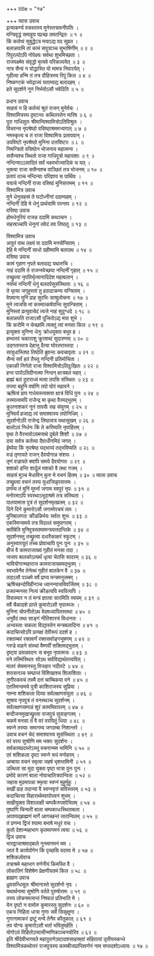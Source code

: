 +++
title = "१७"

+++
व्यास उवाच  
इत्याकर्ण्य वचस्तस्य मुनेस्तत्रावनीपतिः ।  
मन्त्रिवृद्धं समाहूय पप्रच्छ तमतन्द्रितः ॥ १ ॥  
किं कर्तव्यं सुबुद्धेऽत्र मयाऽद्य वद सुव्रत ।  
बलान्नयामि तां कामं सपुत्राञ्च सुभाषिणीम् ॥ २ ॥  
रिपुरल्पोऽपि नोपेक्ष्यः सर्वथा शुभमिच्छता ।  
राजयक्ष्मेव संवृद्धो मृत्यवे परिकल्पयेत् ॥ ३ ॥  
नात्र सैन्यं न योद्धास्ति यो मामत्र निवारयेत् ।  
गृहीत्वा हन्मि तं तत्र दौहित्रस्य रिपुं किल ॥ ४ ॥  
निष्कण्टकं भवेद्राज्यं यताम्यद्य बलादहम् ।  
हते सुदर्शने नूनं निर्भयोऽसौ भवेदिति ॥ ५ ॥  
  
प्रधान उवाच  
साहसं न हि कर्तव्यं श्रुतं राजन् मुनेर्वचः ।  
विश्वामित्रस्य दृष्टान्तः कथितस्तेन मारिष ॥ ६ ॥  
पुरा गाधिसुतः श्रीमान्विश्वामित्रोऽतिविश्रुतः ।  
विचरन्स नृपश्रेष्ठो वसिष्ठाश्रममभ्यगात् ॥ ७ ॥  
नमस्कृत्य च तं राजा विश्वामित्रः प्रतापवान् ।  
उपविष्टो नृपश्रेष्ठो मुनिना दत्तविष्टरः ॥ ८ ॥  
निमन्त्रितो वसिष्ठेन भोजनाय महात्मना ।  
ससैन्यश्च स्थितो राजा गाधिपुत्रो महायशाः ॥ ९ ॥  
नन्दिन्याऽऽसादितं सर्वं भक्ष्यभोज्यादिकं च यत् ।  
भुक्त्वा राजा ससैन्यश्च वाञ्छितं तत्र भोजनम् ॥ १० ॥  
प्रतापं तञ्च नन्दिन्याः परिज्ञाय स पार्थिवः ।  
ययाचे नन्दिनीं राजा वसिष्ठं मुनिसत्तमम् ॥ ११ ॥  
विश्वामित्र उवाच  
मुने धेनुसहस्रं ते घटोध्नीनां ददाम्यहम् ।  
नन्दिनीं देहि मे धेनुं प्रार्थयामि परन्तप ॥ १२ ॥  
वसिष्ठ उवाच  
होमधेनुरियं राजन्न ददामि कथञ्चन ।  
सहस्रञ्चापि धेनूनां तवेदं तव तिष्ठतु ॥ १३ ॥  
  
विश्वामित्र उवाच  
अयुतं वाथ लक्ष्यं वा ददामि मनसेप्सितम् ।  
द्देहि मे नन्दिनीं साधो ग्रहीष्यामि बलादथ ॥ १४ ॥  
वसिष्ठ उवाच  
कामं गृहाण नृपते बलादद्य यथारुचि ।  
नाहं ददामि ते राजन्स्वेच्छया नन्दिनीं गृहात् ॥ १५ ॥  
तच्छ्रुत्वा नृपतिर्भृत्यानादिदेश महाबलान् ।  
नयघ्वं नन्दिनीं धेनुं बलदर्पसुसंस्थिताः ॥ १६ ॥  
ते भृत्या जगृहुस्तां तु हठादाक्रम्य यन्त्रिताम् ।  
वेपमाना मुनिं प्राह सुरभिः साश्रुलोचना ॥ १७ ॥  
मुने त्यजसि मां कस्मात्कर्षयन्ति सुयन्त्रिताम् ।  
मुनिस्तां प्रत्युवाचेदं त्यजे नाहं सुदुग्धदे ॥ १८ ॥  
बलान्नयति राजाऽसौ पूजितोऽद्य मया शुभे ।  
किं करोमि न चेच्छामि त्यक्तुं त्वां मनसा किल ॥ १९ ॥  
इत्युक्ता मुनिना धेनुः क्रोधयुक्ता बभूव ह ।  
हम्भारवं चकाराशु क्रूरशब्दं सुदारुणम् ॥ २० ॥  
उद्गतास्तत्र देहात्तु दैत्या घोरतरास्तदा ।  
सायुधास्तिष्ठ तिष्ठेति ब्रुवन्तः कवचावृताः ॥ २१ ॥  
सैन्यं सर्वं हतं तैस्तु नन्दिनी प्रतिमोचिता ।  
एकाकी निर्गतो राजा विश्वामित्रोऽतिदुःखितः ॥ २२ ॥  
हन्त पापोऽतिदीनात्मा निन्दन् क्षात्रबलं महत् ।  
ब्राह्मं बलं दुराराध्यं मत्वा तपसि संस्थितः ॥ २३ ॥  
तप्त्वा बहूनि वर्षाणि तपो घोरं महावने ।  
ऋषित्वं प्राप गाधेयस्त्यक्त्वा क्षात्रं विधिं पुनः ॥ २४ ॥  
तस्मात्त्वमपि राजेन्द्र मा कृथा वैरमद्‌भुतम् ।  
कुलनाशकरं नूनं तापसैः सह संयुगम् ॥ २५ ॥  
मुनिवर्यं व्रजाद्य त्वं समाश्वास्य तपोनिधिम् ।  
सुदर्शनोऽपि राजेन्द्र तिष्ठत्वत्र यथासुखम् ॥ २६ ॥  
बालोऽयं निर्धनः किं ते करिष्यति नृपाहितम् ।  
वृथा ते वैरभावोऽयमनाथे दुर्बले शिशौ ॥ २७ ॥  
दया सर्वत्र कर्तव्या दैवाधीनमिदं जगत् ।  
ईर्ष्यया किं नृपश्रेष्ठ यद्‌भाव्यं तद्‌भविष्यति ॥ २८ ॥  
वज्रं तृणायते राजन् दैवयोगान्न संशयः ।  
तृणं वज्रायते क्वापि समये दैवयोगतः ॥ २९ ॥  
शशको हन्ति शार्दूलं मशको वै तथा गजम् ।  
साहसं मुञ्च मेधाविन् कुरु मे वचनं हितम् ॥ ३० ॥
व्यास उवाच  
तच्छ्रुत्वा वचनं तस्य युधाजिन्नृपसत्तमः ।  
प्रणम्य तं मुनिं मूर्घ्ना जगाम स्वपुरं नृपः ॥ ३१ ॥  
मनोरमाऽपि स्वस्थाऽभूदाश्रमे तत्र संस्थिता ।  
पालयामास पुत्रं तं सुदर्शनमृतव्रतम् ॥ ३२ ॥  
दिने दिने कुमारोऽसौ जगामोपचयं ततः ।  
मुनिबालगतः क्रीडन्निर्भयः सर्वतः शुभः ॥ ३३ ॥  
एकस्मिन्समये तत्र विदल्लं समुपागतम् ।  
क्लीबेति मुनिपुत्रस्तमामन्त्रयत्तदन्तिके ॥ ३४ ॥  
सुदर्शनस्तु तच्छ्रुत्वा दधारैकाक्षरं स्फुटम् ।  
अनुस्वारयुतं तच्च प्रोवाचापि पुनः पुनः ॥ ३५ ॥  
बीजं वै कामराजाख्यं गृहीतं मनसा तदा ।  
जजाप बालकोऽत्यर्थं धृत्वा चेतसि सादरम् ॥ ३६ ॥  
भावियोगान्महाराज कामराजाख्यमद्‌भुतम् ।  
स्वभावेनैव तेनेत्थं गृहीतं बालकेन वै ॥ ३७ ॥  
तदाऽसौ पञ्चमे वर्षे प्राप्य मन्त्रमनुत्तमम् ।  
ऋषिच्छन्दोविहीनञ्च ध्यानन्यासविवर्जितम् ॥ ३८ ॥  
प्रजपन्मनसा नित्यं क्रीडत्यपि स्वपित्यपि ।  
विसस्मार न तं मन्त्रं ज्ञात्वा सारमिति स्वयम् ॥ ३९ ॥  
वर्षे चैकादशे प्राप्ते कुमारोऽसौ नृपात्मजः ।  
मुनिना चोपनीतोऽथ वेदमध्यापितस्तथा ॥ ४० ॥  
धनुर्वेदं तथा साङ्गं नीतिशास्त्रं विधानतः ।  
अभ्यस्ताः सकला विद्यास्तेन मन्त्रबलादिना ॥ ४१ ॥  
कदाचित्सोऽपि प्रत्यक्षं देवीरूपं ददर्श ह ।  
रक्ताम्बरं रक्तवर्णं रक्तसर्वाङ्गभूषणम् ॥ ४२ ॥  
गरुडे वाहने संस्थां वैष्णवीं शक्तिमद्‌भुताम् ।  
दृष्ट्वा प्रसन्नवदनः स बभूव नृपात्मजः ॥ ४३ ॥  
वने तस्मिंस्थितः सोऽथ सर्वविद्यार्थतत्त्ववित् ।  
मातरं सेवमानस्तु विजहार नदीतटे ॥ ४४ ॥  
शरासनञ्च सम्प्राप्तं विशिखाश्च शिलाशिताः ।  
तूणीरकवचं तस्मै दत्तं चाम्बिकया वने ॥ ४५ ॥  
एतस्मिन्समये पुत्री काशिराजस्य सुप्रिया ।  
नाम्ना शशिकला दिव्या सर्वलक्षणसंयुता ॥ ४६ ॥  
शुश्राव नृपपुत्रं तं वनस्थञ्च सुदर्शनम् ।  
सर्वलक्षणसम्पन्नं शूरं काममिवापरम् ॥ ४७ ॥  
बन्दीजनमुखाच्छ्रुत्वा राजपुत्रं सुसङ्गतम् ।  
चकमे मनसा तं वै वरं वरयितुं धिया ॥ ४८ ॥  
स्वप्ने तस्याः समागम्य जगदम्बा निशान्तरे ।  
उवाच वचनं चेदं समाश्वास्य सुसंस्थिता ॥ ४९ ॥  
वरं वरय सुश्रोणि मम भक्तः सुदर्शनः ।  
सर्वकामप्रदस्तेऽस्तु वचनान्मम भामिनि ॥ ५० ॥  
एवं शशिकला दृष्टा स्वप्ने रूपं मनोहरम् ।  
अम्बाया वचनं स्मृत्वा जहर्ष भृशभामिनी ॥ ५१ ॥  
उत्थिता सा मुदा युक्ता पृष्टा मात्रा पुनः पुनः ।  
प्रमोदे कारणं बाला नोवाचातित्रपान्विता ॥ ५२ ॥  
जहास मुदमापन्ना स्मृत्वा स्वप्नं मुहुर्मुहुः ।  
सखीं प्राह तदान्यां वै स्वप्नवृत्तं सविस्तरम् ॥ ५३ ॥  
कदाचित्सा विहारार्थमवापोपवनं शुभम् ।  
सखीयुक्ता विशालाक्षी चम्पकैरुपशोभितम् ॥ ५४ ॥  
पुष्पाणि चिन्वती बाला चम्पकाधःस्थिताबला ।  
अपश्यद्ब्राह्मणं मार्गे आगच्छन्तं त्वरान्वितम् ॥ ५५ ॥  
तं प्रणम्य द्विजं श्यामा बभाषे मधुरं वचः ।  
कुतो देशान्महाभाग कृतमागमनं त्वया ॥ ५६ ॥  
द्विज उवाच  
भारद्वाजाश्रमाद्‌बाले नूनमागमनं मम ।  
जातं वै कार्ययोगेन किं पृच्छसि वदस्व मे ॥ ५७ ॥  
शशिकलोवाच  
तत्राश्रमे महाभाग वर्णनीयं किमस्ति वै ।  
लोकातिगं विशेषेण प्रेक्षणीयतमं किल ॥ ५८ ॥  
ब्राह्मण उवाच  
ध्रुवसन्धिसुतः श्रीमानास्ते सुदर्शनो नृपः ।  
यथार्थनामा सुश्रोणि वर्तते पुरुषोत्तमः ॥ ५९ ॥  
तस्य लोचनमत्यन्तं निष्फलं प्रतिभाति मे ।  
येन दृष्टो न वामोरु कुमारस्तु सुदर्शनः ॥ ६० ॥  
एकत्र निहिता धात्रा गुणाः सर्वे सिसृक्षुणा ।  
गुणानामाकरं द्रष्टुं मन्ये तेनैव कौतुकात् ॥ ६१ ॥  
तव योग्यः कुमारोऽसौ भर्ता भवितुमर्हति ।  
योगोऽयं विहितोऽप्यासीन्मणिकाञ्चनयोरिव ॥ ६२ ॥  
इति श्रीदेवीभागवते महापुराणेऽष्टादशसाहस्र्यां संहितायां तृतीयस्कन्धे  
विश्वामित्रकथोत्तरं राजपुत्रस्य कामबीजप्राप्तिवर्णनं नाम सप्तदशोऽध्यायः ॥ १७ ॥
